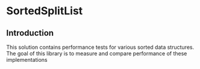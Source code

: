 # SortedSplitList 

## Introduction
This solution contains performance tests for various sorted data structures.
The goal of this library is to measure and compare performance of these implementations

